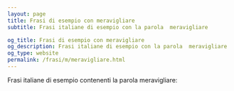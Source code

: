 ```yaml
---
layout: page
title: Frasi di esempio con meravigliare 
subtitle: Frasi italiane di esempio con la parola  meravigliare

og_title: Frasi di esempio con meravigliare 
og_description: Frasi italiane di esempio con la parola  meravigliare
og_type: website
permalink: /frasi/m/meravigliare.html
---
```


Frasi italiane di esempio contenenti la parola meravigliare:


